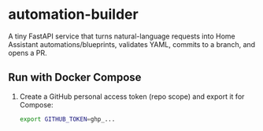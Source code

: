 # automation-builder

A tiny FastAPI service that turns natural-language requests into Home Assistant
automations/blueprints, validates YAML, commits to a branch, and opens a PR.

## Run with Docker Compose
1. Create a GitHub personal access token (repo scope) and export it for Compose:
   ```bash
   export GITHUB_TOKEN=ghp_...

